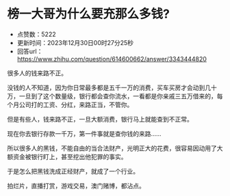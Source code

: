 # 榜一大哥为什么要充那么多钱?
- 点赞数：5222
- 更新时间：2023年12月30日00时27分25秒
- 回答url：https://www.zhihu.com/question/614600662/answer/3343444820
<body>
 <p data-pid="BaOwmBak">很多人的钱来路不正。</p>
 <p data-pid="-QrLQF_0">没钱的人不知道，因为你日常最多都是五千一万的消费，买车买房才会动到几十万，一旦到了这个数量级，银行都会查你流水，一看都是你亲戚三五万借来的，每个月公司打的工资、分红，来路正当，不管你。</p>
 <p data-pid="SUaBHx-x">但是有些人，钱来路不正，一旦大额消费，银行马上就能查到不正常。</p>
 <p data-pid="2WiabB7k">现在你去银行存款一千万，第一件事就是查你钱的来路……</p>
 <p data-pid="lJEaBKBT">所以很多人的黑钱，不能自由的当合法财产，光明正大的花费，很容易因动用了大额资金被银行盯上，甚至挖出他犯罪的事实。</p>
 <p data-pid="X085XBqP">于是怎么把黑钱洗成正经财产，就成了一个行业。</p>
 <p data-pid="KWeck4-u">拍烂片，直播打赏，游戏交易，澳门赌博，都沾点。</p>
</body>